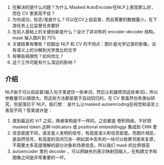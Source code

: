 1. 在解决的是什么问题？为什么 Masked AutoEncoder在NLP上表现那么好，而在 CV 里表现不佳？
2. 为何成功，标志/准是什么？可以在CV上自监督，而且需要的数据量小，在下游任务上比监督任务要好
3. 在前人基础上的关键创新是什么？设计了非对称的 encoder-decoder 结构，mask 输入图片到 75%
4. 关键结果有哪些？挖掘出 NLP 和 CV 的不同点：图片是光学记录的影像，没有语义上的分解到光学类比的文字
5. 有哪些局限性？如何优化？
6. 这个工作可能有什么深远的影响？

## 介绍
NLP由于可以自监督(输入句子里遮住一些单词，然后让机器预测这些单词)，所以参数量可以搞很大。而这些方法都是基于自动回归的。在 CV 里虽然也有类似研究，但是落后于 NLP。我们想：
是什么让masked autoencoding在视觉和语言上表现不同？答案或许是：

1. 直到最近的 ViT 之前，两者架构是不一样的。之前都是 卷积网络。不好把 masked token 这种 indicators 或 positional embeddinggs 集成到 CNN 里
2. 信息密度不同，语言是人发明的信号，有高度语义和信息密度。而图片相反，是自然信号，有高度的空间冗余--例如其中丢失的一块可以依靠邻居来复原，不需要太多高度理解的部分对象和场景信息。所以我们 mask 的比例很高
3. autoencoder 里的 decoder ，可以把缺失的表示映射回输入，在构建文字和图像之间是非常重要的一环。